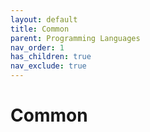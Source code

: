 ```yaml
---
layout: default
title: Common
parent: Programming Languages
nav_order: 1
has_children: true
nav_exclude: true
---
```


# Common
